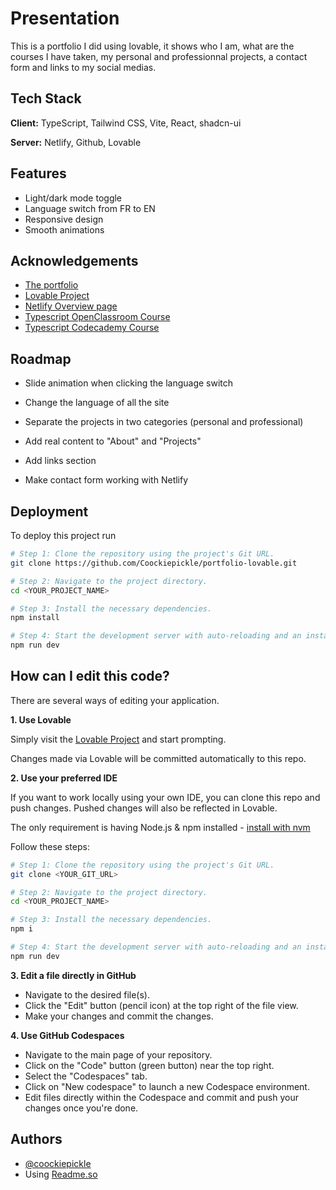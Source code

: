 
# Presentation

This is a portfolio I did using lovable, it shows who I am, what are the courses I have taken, my personal and professionnal projects, a contact form and links to my social medias.


## Tech Stack

**Client:** TypeScript, Tailwind CSS, Vite, React, shadcn-ui

**Server:** Netlify, Github, Lovable


## Features

- Light/dark mode toggle
- Language switch from FR to EN
- Responsive design
- Smooth animations


## Acknowledgements

 - [The portfolio](https://dreynaud.netlify.app)
 - [Lovable Project](https://lovable.dev/projects/eb6b3923-2c5b-44bc-9a56-3d54b9aeb621)
 - [Netlify Overview page](https://app.netlify.com/sites/dreynaud/overview)
 - [Typescript OpenClassroom Course](https://openclassrooms.com/fr/courses/8039116-decouvrez-typescript)
 - [Typescript Codecademy Course](https://www.codecademy.com/learn/learn-typescript)


## Roadmap

- Slide animation when clicking the language switch

- Change the language of all the site

- Separate the projects in two categories (personal and professional)

- Add real content to "About" and "Projects"

- Add links section

- Make contact form working with Netlify


## Deployment

To deploy this project run

```sh
# Step 1: Clone the repository using the project's Git URL.
git clone https://github.com/Coockiepickle/portfolio-lovable.git

# Step 2: Navigate to the project directory.
cd <YOUR_PROJECT_NAME>

# Step 3: Install the necessary dependencies.
npm install

# Step 4: Start the development server with auto-reloading and an instant preview.
npm run dev
```


## How can I edit this code?

There are several ways of editing your application.

**1. Use Lovable**

Simply visit the [Lovable Project](https://lovable.dev/projects/eb6b3923-2c5b-44bc-9a56-3d54b9aeb621) and start prompting.

Changes made via Lovable will be committed automatically to this repo.

**2. Use your preferred IDE**

If you want to work locally using your own IDE, you can clone this repo and push changes. Pushed changes will also be reflected in Lovable.

The only requirement is having Node.js & npm installed - [install with nvm](https://github.com/nvm-sh/nvm#installing-and-updating)

Follow these steps:

```sh
# Step 1: Clone the repository using the project's Git URL.
git clone <YOUR_GIT_URL>

# Step 2: Navigate to the project directory.
cd <YOUR_PROJECT_NAME>

# Step 3: Install the necessary dependencies.
npm i

# Step 4: Start the development server with auto-reloading and an instant preview.
npm run dev
```

**3. Edit a file directly in GitHub**

- Navigate to the desired file(s).
- Click the "Edit" button (pencil icon) at the top right of the file view.
- Make your changes and commit the changes.

**4. Use GitHub Codespaces**

- Navigate to the main page of your repository.
- Click on the "Code" button (green button) near the top right.
- Select the "Codespaces" tab.
- Click on "New codespace" to launch a new Codespace environment.
- Edit files directly within the Codespace and commit and push your changes once you're done.


## Authors

- [@coockiepickle](https://www.github.com/coockiepickle)
- Using [Readme.so](https://readme.so)


